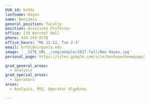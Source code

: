 ```yaml
---
UVA_id: brh5c
lastname: Hayes
name: Benjamin
general_position: faculty
position: Associate Professor
office: 219 Kerchof Hall
phone: 434-243-8778
office_hours: "Mo 11-12, Tue 2-3"
email: brh5c@virginia.edu
image: '__SITE_URL__/img/people/2017-fall/Ben Hayes.jpg'
personal_page: https://sites.google.com/site/benhayeshomepage/

grad_general_areas:
  - analysis
grad_special_areas:
  - operators
areas:
  - Analysis, PDE, Operator Algebras

---
```

